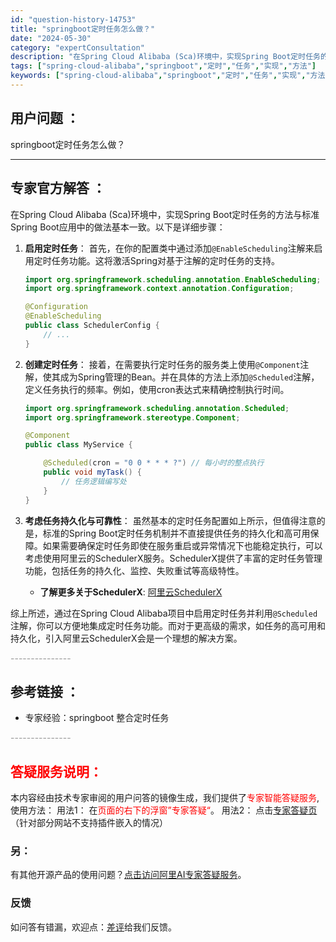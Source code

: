 ```yaml
---
id: "question-history-14753"
title: "springboot定时任务怎么做？"
date: "2024-05-30"
category: "expertConsultation"
description: "在Spring Cloud Alibaba (Sca)环境中，实现Spring Boot定时任务的方法与标准Spring Boot应用中的做法基本一致。以下是详细步骤：1. **启用定时任务**：   首先，在你的配置类中通过添加`@EnableScheduling`注解来启用定时任务功能。这将激活"
tags: ["spring-cloud-alibaba","springboot","定时","任务","实现","方法"]
keywords: ["spring-cloud-alibaba","springboot","定时","任务","实现","方法"]
---
```


## 用户问题 ： 
 springboot定时任务怎么做？  

---------------
## 专家官方解答 ：

在Spring Cloud Alibaba (Sca)环境中，实现Spring Boot定时任务的方法与标准Spring Boot应用中的做法基本一致。以下是详细步骤：

1. **启用定时任务**：
   首先，在你的配置类中通过添加`@EnableScheduling`注解来启用定时任务功能。这将激活Spring对基于注解的定时任务的支持。

   ```java
   import org.springframework.scheduling.annotation.EnableScheduling;
   import org.springframework.context.annotation.Configuration;

   @Configuration
   @EnableScheduling
   public class SchedulerConfig {
       // ...
   }
   ```

2. **创建定时任务**：
   接着，在需要执行定时任务的服务类上使用`@Component`注解，使其成为Spring管理的Bean。并在具体的方法上添加`@Scheduled`注解，定义任务执行的频率。例如，使用cron表达式来精确控制执行时间。

   ```java
   import org.springframework.scheduling.annotation.Scheduled;
   import org.springframework.stereotype.Component;

   @Component
   public class MyService {

       @Scheduled(cron = "0 0 * * * ?") // 每小时的整点执行
       public void myTask() {
           // 任务逻辑编写处
       }
   }
   ```

3. **考虑任务持久化与可靠性**：
   虽然基本的定时任务配置如上所示，但值得注意的是，标准的Spring Boot定时任务机制并不直接提供任务的持久化和高可用保障。如果需要确保定时任务即使在服务重启或异常情况下也能稳定执行，可以考虑使用阿里云的SchedulerX服务。SchedulerX提供了丰富的定时任务管理功能，包括任务的持久化、监控、失败重试等高级特性。

   - **了解更多关于SchedulerX**: [阿里云SchedulerX](https://www.aliyun.com/aliware/schedulerx)

综上所述，通过在Spring Cloud Alibaba项目中启用定时任务并利用`@Scheduled`注解，你可以方便地集成定时任务功能。而对于更高级的需求，如任务的高可用和持久化，引入阿里云SchedulerX会是一个理想的解决方案。


<font color="#949494">---------------</font> 


## 参考链接 ：

* 专家经验：springboot 整合定时任务 


 <font color="#949494">---------------</font> 
 


## <font color="#FF0000">答疑服务说明：</font> 

本内容经由技术专家审阅的用户问答的镜像生成，我们提供了<font color="#FF0000">专家智能答疑服务</font>,使用方法：
用法1： 在<font color="#FF0000">页面的右下的浮窗”专家答疑“</font>。
用法2： 点击[专家答疑页](https://answer.opensource.alibaba.com/docs/intro)（针对部分网站不支持插件嵌入的情况）
### 另：


有其他开源产品的使用问题？[点击访问阿里AI专家答疑服务](https://answer.opensource.alibaba.com/docs/intro)。
### 反馈
如问答有错漏，欢迎点：[差评](https://ai.nacos.io/user/feedbackByEnhancerGradePOJOID?enhancerGradePOJOId=14754)给我们反馈。
